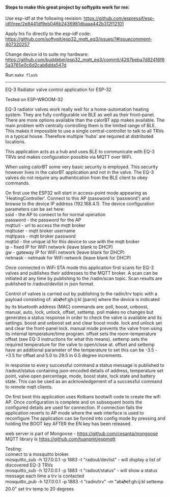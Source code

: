 #### Steps to make this great project by softypits work for me:

Use esp-idf at the following revision:
https://github.com/espressif/esp-idf/tree/2e8441df9eb046b2436981dbaaa442b312f12101

Apply his fix directly to the esp-idf code:
https://github.com/softypit/esp32_mqtt_eq3/issues/1#issuecomment-407320257

Change device id to suite my hardware:
https://github.com/buddebej/esp32_mqtt_eq3/commit/4267beba7d82416f65a3765e0c6d2cab8dda547d

Run `make flash`

---

EQ-3 Radiator valve control application for ESP-32

Tested on ESP-WROOM-32

EQ-3 radiator valves work really well for a home-automation heating system. They are fully configurable 
vie BLE as well as their front-panel. There are more options available than the calorBT app makes 
available.
The main problem with centrally controlling them is the limited range of BLE. This makes it impossible
to use a single central-controller to talk to all TRVs in a typical house. Therefore multiple 'hubs'
are required at distributed locations.

This application acts as a hub and uses BLE to communicate with EQ-3 TRVs and makes configuration possible
via MQTT over WiFi. 

When using calorBT some very basic security is employed. This security however lives in the calorBT 
application and not in the valve. The EQ-3 valves do not require any authentication from the BLE client
to obey commands.

On first use the ESP32 will start in access-point mode appearing as 'HeatingController'. Connect to this
AP (password is 'password') and browse to the device IP address (192.168.4.1). The device configuration 
parameters can be set here:  
ssid - the AP to connect to for normal operation  
password - the password for the AP  
mqtturl - url to access the mqtt broker  
mqttuser - mqtt broker username  
mqttpass - mqtt broker password  
mqttid - the unique id for this device to use with the mqtt broker  
ip - fixed IP for WiFi network (leave blank to DHCP)  
gw - gateway IP for WiFi network (leave blank for DHCP)  
netmask - netmask for WiFi network (leave blank for DHCP)  

Once connected in WiFi STA mode this application first scans for EQ-3 valves and publishes their addresses 
to the MQTT broker. A scan can be initiated at any time by publishing to the /<mqttid>radin/scan topic. 
Scan results are published to /<mqttid>radout/devlist in json format.

Control of valves is carried out by publishing to the <mqttid>radin/trv topic with a payload consisting of:
ab:cd:ef:gh:ij:kl <command> [parm]
where the device is indicated by its bluetooth address (MAC)
commands are: poll, boost, unboost, manual, auto, lock, unlock, offset, settemp. 
poll makes no changes but generates a status response in order to check the valve is available and its settings.
boost and unboost set and clear boost mode.
lock and unlock set and clear the front-panel lock.
manual mode prevents the valve from using its internal temperature/time program.
offset sets the room-temperature offset (see EQ-3 instructions for what this means).
settemp sets the required temperature for the valve to open/close at. 
offset and settemp have an additional parameter of the temperature to set this can be -3.5 - +3.5 for offset and
5.0 to 29.5 in 0.5 degree increments.

In response to every successful command a status message is published to /<mqttid>radout/status containing json-encoded
details of address, temperature set point, valve open percentage, mode, boost state, lock state and battery state. This 
can be used as an acknowledgement of a successful command to remote mqtt clients.

On first boot this application uses Kolbans bootwifi code to create the wifi AP.
Once configuration is complete and on subsequent boots the configured details are used for connection.
If connection fails the application reverts to AP mode where the web interface is used to reconfigure
The application can be forced into config mode by pressing and holding the BOOT key AFTER the EN key has been released.

web server is part of Mongoose - https://github.com/cesanta/mongoose
MQTT library is https://github.com/tuanpmt/espmqtt

Testing:  
connect to a mosquitto broker.  
mosquitto_sub -h 127.0.0.1 -p 1883 -t "<mqttid>radout/devlist" - will display a list of discovered EQ-3 TRVs  
mosquitto_sub -h 127.0.0.1 -p 1883 -t "<mqttid>radout/status" - will show a status message each time a trv is contacted  
mosquitto_pub -h 127.0.0.1 -p 1883 -t "<mqttid>radin/trv" -m "ab:cd:ef:gh:ij:kl settemp 20.0" set trv temp to 20 degrees  

